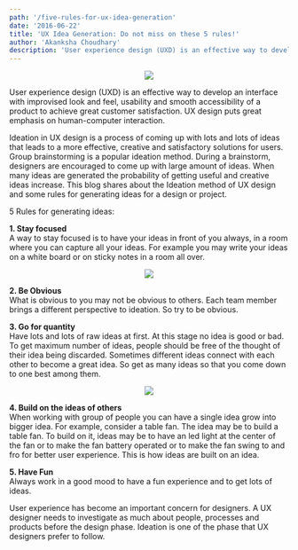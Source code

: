 ```yaml
---
path: '/five-rules-for-ux-idea-generation'
date: '2016-06-22'
title: 'UX Idea Generation: Do not miss on these 5 rules!'
author: 'Akanksha Choudhary'
description: 'User experience design (UXD) is an effective way to develop an interface with improvised look and feel, usability and smooth accessibility of a product to achieve great customer satisfaction. UX design puts great emphasis on human-computer interaction.'
---
```


<div style="text-align: center"> 
<img src="https://media.licdn.com/media/gcrc/dms/image/C5612AQG7_6RDcU5KFw/article-cover_image-shrink_720_1280/0?e=1553731200&v=beta&t=D6y7Cop4Rhe6ZNbGnHS5kM9a14T2P7muBX1F7NIE3bE" />
</div>

User experience design (UXD) is an effective way to develop an interface with improvised look and feel, usability and smooth accessibility of a product to achieve great customer satisfaction. UX design puts great emphasis on human-computer interaction.

Ideation in UX design is a process of coming up with lots and lots of ideas that leads to a more effective, creative and satisfactory solutions for users. Group brainstorming is a popular ideation method. During a brainstorm, designers are encouraged to come up with large amount of ideas. When many ideas are generated the probability of getting useful and creative ideas increase. This blog shares about the Ideation method of UX design and some rules for generating ideas for a design or project.

5 Rules for generating ideas:

**1. Stay focused**  
A way to stay focused is to have your ideas in front of you always, in a room where you can capture all your ideas. For example you may write your ideas on a white board or on sticky notes in a room all over.
<div style="text-align: center">   
<img src="https://media.licdn.com/dms/image/C5612AQFzSUUmhDoVAg/article-inline_image-shrink_1000_1488/0?e=1553731200&v=beta&t=G4i2z-8_R8QdBZCr3kZ0O5vIRUuSAskwql-hGHOjHes" />
</div>


**2. Be Obvious** 
<br />What is obvious to you may not be obvious to others. Each team member brings a different perspective to ideation. So try to be obvious. 


**3. Go for quantity**
<br />
Have lots and lots of raw ideas at first. At this stage no idea is good or bad. To get maximum number of ideas, people should be free of the thought of their idea being discarded. Sometimes different ideas connect with each other to become a great idea. So get as many ideas so that you come down to one best among them. 
<div style="text-align: center"> 
<img src="https://media.licdn.com/dms/image/C4E12AQG2KPQaKVTR7A/article-inline_image-shrink_400_744/0?e=1553731200&v=beta&t=01KlyiWlhuUiRuycXOyM-gPMKvT_DPhv4coK4EV6icE" />
</div>


**4. Build on the ideas of others**
<br />
When working with group of people you can have a single idea grow into bigger idea. For example, consider a table fan. The idea may be to build a table fan. To build on it, ideas may be to have an led light at the center of the fan or to make the fan battery operated or to make the fan swing to and fro for better user experience. This is how ideas are built on an idea. 


**5. Have Fun**
<br />
Always work in a good mood to have a fun experience and to get lots of ideas. 


User experience has become an important concern for designers. A UX designer needs to investigate as much about people, processes and products before the design phase. Ideation is one of the phase that UX designers prefer to follow. 
